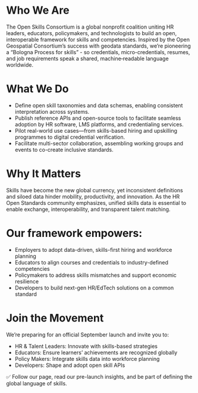 # Who We Are
The Open Skills Consortium is a global nonprofit coalition uniting HR leaders, educators, policymakers, and technologists to build an open, interoperable framework for skills and competencies. Inspired by the Open Geospatial Consortium’s success with geodata standards, we’re pioneering a “Bologna Process for skills” - so credentials, micro-credentials, resumes, and job requirements speak a shared, machine‑readable language worldwide.

# What We Do
- Define open skill taxonomies and data schemas, enabling consistent interpretation across systems.
- Publish reference APIs and open-source tools to facilitate seamless adoption by HR software, LMS platforms, and credentialing services.
- Pilot real-world use cases—from skills-based hiring and upskilling programmes to digital credential verification.
- Facilitate multi-sector collaboration, assembling working groups and events to co-create inclusive standards.

# Why It Matters
Skills have become the new global currency, yet inconsistent definitions and siloed data hinder mobility, productivity, and innovation. As the HR Open Standards community emphasizes, unified skills data is essential to enable exchange, interoperability, and transparent talent matching.

# Our framework empowers:
- Employers to adopt data-driven, skills-first hiring and workforce planning
- Educators to align courses and credentials to industry-defined competencies
- Policymakers to address skills mismatches and support economic resilience
- Developers to build next-gen HR/EdTech solutions on a common standard

# Join the Movement
We’re preparing for an official September launch and invite you to:
- HR & Talent Leaders: Innovate with skills-based strategies
- Educators: Ensure learners’ achievements are recognized globally
- Policy Makers: Integrate skills data into workforce planning
- Developers: Shape and adopt open skill APIs

✅ Follow our page, read our pre-launch insights, and be part of defining the global language of skills.
